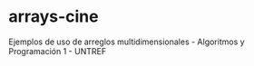 # arrays-cine
Ejemplos de uso de arreglos multidimensionales - Algoritmos y Programación 1 - UNTREF
